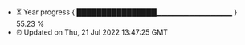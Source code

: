 - ⏳ Year progress { ████████████████▁▁▁▁▁▁▁▁▁▁▁▁▁▁ } 55.23 %
- ⏰ Updated on Thu, 21 Jul 2022 13:47:25 GMT

